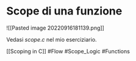  # Scope di una funzione 
 ![[Pasted image 20220916181139.png]]
 
 Vedasi $scope.c$ nel mio eserciziario. 

 [[Scoping in C]] 
   #Flow 
   #Scope_Logic
   #Functions 
   